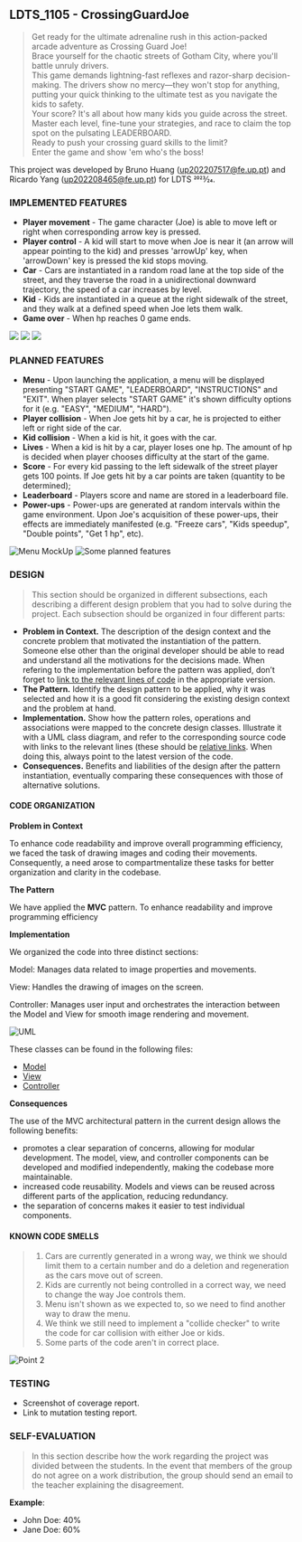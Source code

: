 ## LDTS_1105 - CrossingGuardJoe

> Get ready for the ultimate adrenaline rush in this action-packed arcade adventure as Crossing Guard Joe!  
> Brace yourself for the chaotic streets of Gotham City, where you'll battle unruly drivers.  
> This game demands lightning-fast reflexes and razor-sharp decision-making. The drivers show no mercy—they won't stop for anything, putting your quick thinking to the ultimate test as you navigate the kids to safety.  
> Your score? It's all about how many kids you guide across the street. Master each level, fine-tune your strategies, and race to claim the top spot on the pulsating LEADERBOARD.  
> Ready to push your crossing guard skills to the limit?  
> Enter the game and show 'em who's the boss!

This project was developed by Bruno Huang (up202207517@fe.up.pt) and Ricardo Yang (up202208465@fe.up.pt) for LDTS 2023⁄24.

### IMPLEMENTED FEATURES

- **Player movement** - The game character (Joe) is able to move left or right when corresponding arrow key is pressed.
- **Player control** - A kid will start to move when Joe is near it (an arrow will appear pointing to the kid) and presses 'arrowUp' key, when 'arrowDown' key is pressed the kid stops moving.
- **Car** - Cars are instantiated in a random road lane at the top side of the street, and they traverse the road in a unidirectional downward trajectory, the speed of a car increases by level.
- **Kid** - Kids are instantiated in a queue at the right sidewalk of the street, and they walk at a defined speed when Joe lets them walk.
- **Game over** - When hp reaches 0 game ends.

![](images/gameImage1.png)
![](images/gameImage2.png)
![](images/gameImage3.png)

### PLANNED FEATURES

- **Menu** - Upon launching the application, a menu will be displayed presenting "START GAME", "LEADERBOARD", "INSTRUCTIONS" and "EXIT". When player selects "START GAME" it's shown difficulty options for it (e.g. "EASY", "MEDIUM", "HARD").
- **Player collision** - When Joe gets hit by a car, he is projected to either left or right side of the car.
- **Kid collision** - When a kid is hit, it goes with the car.
- **Lives** - When a kid is hit by a car, player loses one hp. The amount of hp is decided when player chooses difficulty at the start of the game.
- **Score** - For every kid passing to the left sidewalk of the street player gets 100 points. If Joe gets hit by a car points are taken (quantity to be determined);
- **Leaderboard** - Players score and name are stored in a leaderboard file.
- **Power-ups** - Power-ups are generated at random intervals within the game environment. Upon Joe's acquisition of these power-ups, their effects are immediately manifested (e.g. "Freeze cars", "Kids speedup", "Double points", "Get 1 hp", etc).

![Menu MockUp](images/menuMockup.png)
![Some planned features](images/somePlansExample.png)

### DESIGN

> This section should be organized in different subsections, each describing a different design problem that you had to solve during the project. Each subsection should be organized in four different parts:

- **Problem in Context.** The description of the design context and the concrete problem that motivated the instantiation of the pattern. Someone else other than the original developer should be able to read and understand all the motivations for the decisions made. When refering to the implementation before the pattern was applied, don’t forget to [link to the relevant lines of code](https://help.github.com/en/articles/creating-a-permanent-link-to-a-code-snippet) in the appropriate version.
- **The Pattern.** Identify the design pattern to be applied, why it was selected and how it is a good fit considering the existing design context and the problem at hand.
- **Implementation.** Show how the pattern roles, operations and associations were mapped to the concrete design classes. Illustrate it with a UML class diagram, and refer to the corresponding source code with links to the relevant lines (these should be [relative links](https://help.github.com/en/articles/about-readmes#relative-links-and-image-paths-in-readme-files). When doing this, always point to the latest version of the code.
- **Consequences.** Benefits and liabilities of the design after the pattern instantiation, eventually comparing these consequences with those of alternative solutions.

#### CODE ORGANIZATION

**Problem in Context**

To enhance code readability and improve overall programming efficiency, we faced the task of drawing images and coding their movements. Consequently, a need arose to compartmentalize these tasks for better organization and clarity in the codebase.

**The Pattern**

We have applied the **MVC** pattern. To enhance readability and improve programming efficiency

**Implementation**

We organized the code into three distinct sections:

Model: Manages data related to image properties and movements.

View: Handles the drawing of images on the screen.

Controller: Manages user input and orchestrates the interaction between the Model and View for smooth image rendering and movement.

![UML](images/CrossingGuardJoeUML.png)

These classes can be found in the following files:

- [Model](https://github.com/FEUP-LDTS-2023/project-l11gr05/tree/master/src/main/java/com/aor/CrossingGuardJoe/model)
- [View](https://github.com/FEUP-LDTS-2023/project-l11gr05/tree/master/src/main/java/com/aor/CrossingGuardJoe/view)
- [Controller](https://github.com/FEUP-LDTS-2023/project-l11gr05/tree/master/src/main/java/com/aor/CrossingGuardJoe/controller)

**Consequences**

The use of the MVC architectural pattern in the current design allows the following benefits:

- promotes a clear separation of concerns, allowing for modular development. The model, view, and controller components can be developed and modified independently, making the codebase more maintainable.
- increased code reusability. Models and views can be reused across different parts of the application, reducing redundancy.
- the separation of concerns makes it easier to test individual components.

#### KNOWN CODE SMELLS

> 1. Cars are currently generated in a wrong way, we think we should limit them to a certain number and do a deletion and regeneration as the cars move out of screen.  
> 2. Kids are currently not being controlled in a correct way, we need to change the way Joe controls them.  
> 3. Menu isn't shown as we expected to, so we need to find another way to draw the menu.  
> 4. We think we still need to implement a "collide checker" to write the code for car collision with either Joe or kids.  
> 5. Some parts of the code aren't in correct place.

![Point 2](images/codeSmellKidSelection.png)

### TESTING

- Screenshot of coverage report.
- Link to mutation testing report.

### SELF-EVALUATION

> In this section describe how the work regarding the project was divided between the students. In the event that members of the group do not agree on a work distribution, the group should send an email to the teacher explaining the disagreement.

**Example**:

- John Doe: 40%
- Jane Doe: 60%
